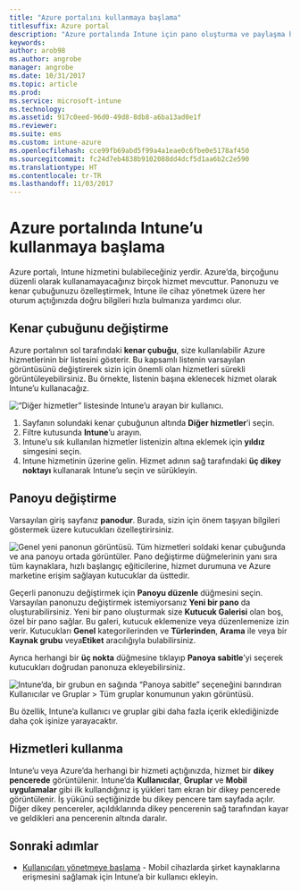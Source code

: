 ```yaml
---
title: "Azure portalını kullanmaya başlama"
titlesuffix: Azure portal
description: "Azure portalında Intune için pano oluşturma ve paylaşma hakkında bilgi edinin."
keywords: 
author: arob98
ms.author: angrobe
manager: angrobe
ms.date: 10/31/2017
ms.topic: article
ms.prod: 
ms.service: microsoft-intune
ms.technology: 
ms.assetid: 917c0eed-96d0-49d8-8db8-a6ba13ad0e1f
ms.reviewer: 
ms.suite: ems
ms.custom: intune-azure
ms.openlocfilehash: cce99fb69abd5f99a4a1eae0c6fbe0e5178af450
ms.sourcegitcommit: fc24d7eb4838b9102088dd4dcf5d1aa6b2c2e590
ms.translationtype: HT
ms.contentlocale: tr-TR
ms.lasthandoff: 11/03/2017
---
```

# <a name="getting-started-with-intune-in-the-azure-portal"></a>Azure portalında Intune’u kullanmaya başlama

Azure portalı, Intune hizmetini bulabileceğiniz yerdir. Azure’da, birçoğunu düzenli olarak kullanamayacağınız birçok hizmet mevcuttur. Panonuzu ve kenar çubuğunuzu özelleştirmek, Intune ile cihaz yönetmek üzere her oturum açtığınızda doğru bilgileri hızla bulmanıza yardımcı olur.

## <a name="changing-the-sidebar"></a>Kenar çubuğunu değiştirme

Azure portalının sol tarafındaki __kenar çubuğu__, size kullanılabilir Azure hizmetlerinin bir listesini gösterir. Bu kapsamlı listenin varsayılan görüntüsünü değiştirerek sizin için önemli olan hizmetleri sürekli görüntüleyebilirsiniz. Bu örnekte, listenin başına eklenecek hizmet olarak Intune’u kullanacağız.

![“Diğer hizmetler” listesinde Intune’u arayan bir kullanıcı.](./media/azure-add-intune1.png)

1. Sayfanın solundaki kenar çubuğunun altında **Diğer hizmetler**’i seçin.
2. Filtre kutusunda **Intune**’u arayın.
3. Intune’u sık kullanılan hizmetler listenizin altına eklemek için **yıldız** simgesini seçin.
4. Intune hizmetinin üzerine gelin. Hizmet adının sağ tarafındaki **üç dikey noktayı** kullanarak Intune’u seçin ve sürükleyin.

## <a name="changing-the-dashboard"></a>Panoyu değiştirme

Varsayılan giriş sayfanız **panodur**. Burada, sizin için önem taşıyan bilgileri göstermek üzere kutucukları özelleştirirsiniz.

![Genel yeni panonun görüntüsü. Tüm hizmetleri soldaki kenar çubuğunda ve ana panoyu ortada görüntüler. Pano değiştirme düğmelerinin yanı sıra tüm kaynaklara, hızlı başlangıç eğiticilerine, hizmet durumuna ve Azure marketine erişim sağlayan kutucuklar da üsttedir.](./media/azure-default-dashboard.png)

Geçerli panonuzu değiştirmek için **Panoyu düzenle** düğmesini seçin. Varsayılan panonuzu değiştirmek istemiyorsanız **Yeni bir pano** da oluşturabilirsiniz. Yeni bir pano oluşturmak size **Kutucuk Galerisi** olan boş, özel bir pano sağlar. Bu galeri, kutucuk eklemenize veya düzenlemenize izin verir. Kutucukları **Genel** kategorilerinden ve **Türlerinden**, **Arama** ile veya bir **Kaynak grubu** veya**Etiket** aracılığıyla bulabilirsiniz.

Ayrıca herhangi bir **üç nokta** düğmesine tıklayıp **Panoya sabitle**’yi seçerek kutucukları doğrudan panonuza ekleyebilirsiniz.

![Intune’da, bir grubun en sağında “Panoya sabitle” seçeneğini barındıran Kullanıcılar ve Gruplar > Tüm gruplar konumunun yakın görüntüsü.](./media/azure-pin-to-dashboard.png)

Bu özellik, Intune’a kullanıcı ve gruplar gibi daha fazla içerik eklediğinizde daha çok işinize yarayacaktır.

## <a name="using-services"></a>Hizmetleri kullanma

Intune’u veya Azure’da herhangi bir hizmeti açtığınızda, hizmet bir **dikey pencerede** görüntülenir. Intune’da **Kullanıcılar**, **Gruplar** ve **Mobil uygulamalar** gibi ilk kullandığınız iş yükleri tam ekran bir dikey pencerede görüntülenir. İş yükünü seçtiğinizde bu dikey pencere tam sayfada açılır. Diğer dikey pencereler, açıldıklarında dikey pencerenin sağ tarafından kayar ve geldikleri ana pencerenin altında daralır.

## <a name="next-steps"></a>Sonraki adımlar

* [Kullanıcıları yönetmeye başlama](get-started-users.md) - Mobil cihazlarda şirket kaynaklarına erişmesini sağlamak için Intune’a bir kullanıcı ekleyin.
